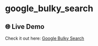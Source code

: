 # google_bulky_search

 ## 🌐 Live Demo
Check it out here: [Google Bulky Search](https://ashutosh-tec.github.io/google_bulky_search/)
